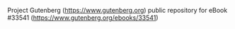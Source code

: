 Project Gutenberg (https://www.gutenberg.org) public repository for eBook #33541 (https://www.gutenberg.org/ebooks/33541)
